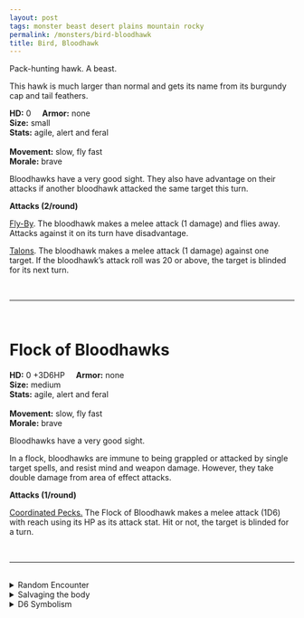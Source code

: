 ```yaml
---
layout: post
tags: monster beast desert plains mountain rocky
permalink: /monsters/bird-bloodhawk
title: Bird, Bloodhawk
---
```


Pack-hunting hawk. A beast.

This hawk is much larger than normal and gets its name from its burgundy cap and tail feathers. 

**HD:** 0  &nbsp; &nbsp;  **Armor:** none <br>
**Size:** small <br>
**Stats:** agile, alert and feral<br>  
**Movement:** slow, fly fast <br>
**Morale:** brave <br>

Bloodhawks have a very good sight. They also have advantage on their attacks if another bloodhawk attacked the same target this turn.

**Attacks (2/round)**

<ins>Fly-By</ins>. The bloodhawk makes a melee attack (1 damage) and flies away. Attacks against it on its turn have disadvantage.

<ins>Talons</ins>. The bloodhawk makes a melee attack (1 damage) against one target. If the bloodhawk’s attack roll was 20 or above, the target is blinded for its next turn.

<br>

---

<br>

# Flock of Bloodhawks 

**HD:** 0 +3D6HP  &nbsp; &nbsp;  **Armor:** none <br>
**Size:** medium <br>
**Stats:** agile, alert and feral<br>  
**Movement:** slow, fly fast <br>
**Morale:** brave <br>

Bloodhawks have a very good sight.

In a flock, bloodhawks are immune to being grappled or attacked by single target spells, and resist mind and weapon damage. However, they take double damage from area of effect attacks.

**Attacks (1/round)**

<ins>Coordinated Pecks.</ins> The Flock of Bloodhawk  makes a melee attack (1D6) with reach using its HP as its attack stat. Hit or not, the target is blinded for a turn.
<br>

<br>

---

<br>

<details markdown="1">
<summary>Random Encounter</summary>
1. **Monster:** 1 bloodhawk flock.
1. **Lair:** Multiple nests on a very high spire. <br>    &nbsp; OR <br>    **Omen:** Cacaw!
1. **Spoor:** A small critter falls from the sky.
1. **Tracks:** Bird silhouettes in the sky, dancing.
1. **Trace:** Blood-red feathers. 
1. **Trace:** Distant hawk cry.
</details>

<details markdown="1">
<summary>Salvaging the body</summary>

Hawk’s meat has a dry, leathery texture, but is still edible. Its feathers are prized by bowyers.
</details>

<details markdown="1">
<summary>D6 Symbolism</summary>
In local cultures the bat is a symbol of ...
 
1. Hobgoblins
2. War
3. Teamwork
4. Speed
5. Blood
6. Sacred 

</details>
